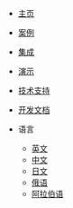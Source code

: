 <!-- _navbar.md -->

* [主页](/)

* [案例](case.md)

* [集成](integrated.md)

* [演示](demo.md)

* [技术支持](Support.md)

* [开发文档](document.md)

* 语言
  * [英文](/)
  * [中文](/zh-cn/)
  * [日文](/jp/)
  * [俄语](/ru/)
  * [阿拉伯语](/ru/)
  